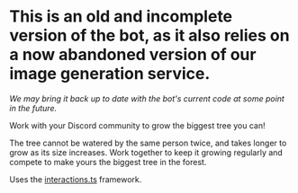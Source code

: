 # This is an old and incomplete version of the bot, as it also relies on a now abandoned version of our image generation service.
*We may bring it back up to date with the bot's current code at some point in the future.*

Work with your Discord community to grow the biggest tree you can!

The tree cannot be watered by the same person twice, and takes longer to grow as its size increases. Work together to keep it growing regularly and compete to make yours the biggest tree in the forest.

Uses the [interactions.ts](https://github.com/ssMMiles/interactions.ts) framework.
